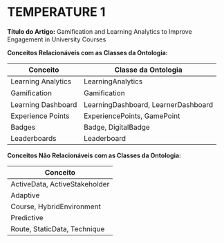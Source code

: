 # TEMPERATURE 1
**Título do Artigo:** Gamiﬁcation and Learning Analytics to Improve Engagement in University Courses

**Conceitos Relacionáveis com as Classes da Ontologia:**

| Conceito | Classe da Ontologia |
| ----------- | ----------- |
| Learning Analytics| LearningAnalytics | 
| Gamiﬁcation| Gamiﬁcation | 
| Learning Dashboard | LearningDashboard, LearnerDashboard | 
| Experience Points| ExperiencePoints, GamePoint | 
| Badges| Badge, DigitalBadge |
| Leaderboards| Leaderboard |

**Conceitos Não Relacionáveis com as Classes da Ontologia:**

| Conceito |
| ----------- |
| ActiveData, ActiveStakeholder | 
| Adaptive | 
| Course, HybridEnvironment | 
| Predictive | 
| Route, StaticData, Technique |
